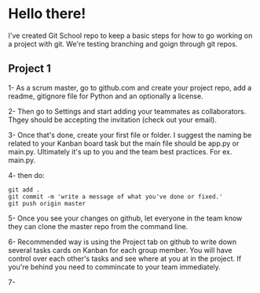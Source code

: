 # Hello there!
I've created Git School repo to keep a basic steps for how to go working on a project with git.
We're testing branching and goign through git repos.

## Project 1
1- As a scrum master, go to github.com and create your project repo, add a readme, gitignore file for Python and an optionally a license.

2- Then go to Settings and start adding your teammates as collaborators. Thgey should be accepting the invitation (check out your email).

3- Once that's done, create your first file or folder. I suggest the naming be related to your Kanban board task but the main file should be app.py or main.py. Ultimately it's up to you and the team best practices. For ex. main.py.

4- then do:

```
git add .
git commit -m 'write a message of what you've done or fixed.'
git push origin master
```

5- Once you see your changes on github, let everyone in the team know they can clone the master repo from the command line.

6- Recommended way is using the Project tab on github to write down several tasks cards on Kanban for each group member. You will have control over each other's tasks and see where at you at in the project. If you're behind you need to commincate to your team immediately.

7- 